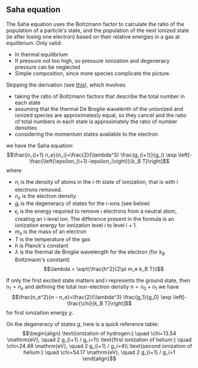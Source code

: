 ## Saha equation
The Saha equation uses the Boltzmann factor to calculate the ratio of the population of a particle's state, and the population of the next ionized state (ie after losing one electron) based on their relative energies in a gas at equilibrium. Only valid:
- In thermal equilibrium
- If pressure not too high, so pressure ionization and degeneracy pressure can be neglected
- Simple composition, since more species complicate the picture.

Skipping the derivation (see [this](https://www.astro.princeton.edu/~gk/A403/ioniz.pdf)), which involves 
- taking the ratio of Boltzmann factors that describe the total number in each state
- assuming that the thermal De Broglie wavelenth of the unionized and ionized species are approximatesly equal, so they cancel and the ratio of total numbers in each state is approximately the ratio of number densities
- considering the momentum states available to the electron

we have the Saha equation: $$\frac{n_{i+1} n_e}{n_i}=\frac{2}{\lambda^3} \frac{g_{i+1}}{g_i} \exp \left[-\frac{\left(\epsilon_{i+1}-\epsilon_i\right)}{k_B T}\right]$$where 
- $n_{i}$ is the density of atoms in the _i_-th state of ionization, that is with _i_ electrons removed.
- $n_e$ is the electron density
- $g_i$ is the degeneracy of states for the i-ions (see below)
- $\epsilon_i$ is the energy required to remove i electrons from a neutral atom, creating an i-level ion. The difference present in the formula is an ionization energy for ionization level $i$ to level $i+1$.
- $m_e$ is the mass of an electron
- $T$ is the temperature of the gas
- $h$ is Planck's constant
- $\lambda$ is the thermal de Broglie wavelength for the electron (for $k_B$ Boltzmann's constant)
$$\lambda  = \sqrt{\frac{h^2}{2\pi m_e k_B T}}$$

If only the first excited state matters and $i$ represents the ground state, then $n_1 = n_e$ and defining the total non-electron density $n = n_0 + n_1$ we have $$\frac{n_e^2}{n - n_e}=\frac{2}{\lambda^3} \frac{g_1}{g_0} \exp \left[-\frac{\chi}{k_B T}\right]$$for first ionization energy $\chi$.

On the degeneracy of states $g$, here is a quick reference table:
$$\begin{align}
\text{ionization of hydrogen:} \quad \chi=13.54 \mathrm{eV}, \quad 2 g_{i+1} / g_i=1\\
\text{first ionization of helium:} \quad \chi=24.48 \mathrm{eV}, \quad 2 g_{i+1} / g_i=4\\
\text{second ionization of helium:} \quad \chi=54.17 \mathrm{eV}, \quad 2 g_{i+1} / g_i=1
\end{align}$$